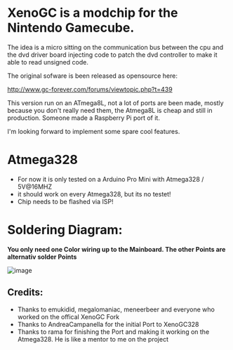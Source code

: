 # XenoGC is a modchip for the Nintendo Gamecube. 

The idea is a micro sitting on the communication bus between the cpu and the dvd driver board injecting code to patch the dvd controller to make it able to read unsigned code.

The original sofware is been released as opensource here:

http://www.gc-forever.com/forums/viewtopic.php?t=439

This version run on an ATmega8L, not a lot of ports are been made, mostly because you don't really need them, the Atmega8L is cheap and still in production. Someone made a Raspberry Pi port of it.

I'm looking forward to implement some spare cool features.

# Atmega328
* For now it is only tested on a Arduino Pro Mini with Atmega328 / 5V@16MHZ
* it should work on every Atmega328, but its no testet!
* Chip needs to be flashed via ISP!

# Soldering Diagram:
**You only need one Color wiring up to the Mainboard. The other Points are alternativ solder Points**

![image](https://user-images.githubusercontent.com/33197691/75434887-844c3a80-5952-11ea-8736-1ee844d0c3ce.png)

## Credits:

* Thanks to emukidid, megalomaniac, meneerbeer and everyone who worked on the offical XenoGC Fork
* Thanks to AndreaCampanella for the initial Port to XenoGC328
* Thanks to rama for finishing the Port and making it working on the Atmega328. He is like a mentor to me on the project

